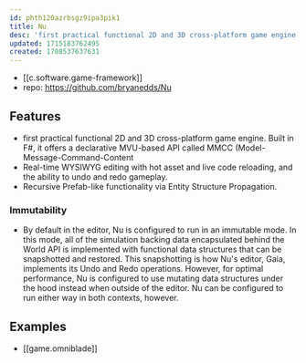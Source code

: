 ```yaml
---
id: phth120azrbsgz9ipa3pik1
title: Nu
desc: 'first practical functional 2D and 3D cross-platform game engine. Built in F#, it offers a declarative MVU-based API called MMCC (Model-Message-Command-Content'
updated: 1715183762495
created: 1708537637631
---
```


- [[c.software.game-framework]]
- repo: https://github.com/bryanedds/Nu

## Features

- first practical functional 2D and 3D cross-platform game engine. Built in F#, it offers a declarative MVU-based API called MMCC (Model-Message-Command-Content
- Real-time WYSIWYG editing with hot asset and live code reloading, and the ability to undo and redo gameplay.
- Recursive Prefab-like functionality via Entity Structure Propagation.

### Immutability

- By default in the editor, Nu is configured to run in an immutable mode. In this mode, all of the simulation backing data encapsulated behind the World API is implemented with functional data structures that can be snapshotted and restored. This snapshotting is how Nu's editor, Gaia, implements its Undo and Redo operations. However, for optimal performance, Nu is configured to use mutating data structures under the hood instead when outside of the editor. Nu can be configured to run either way in both contexts, however.

## Examples

- [[game.omniblade]]